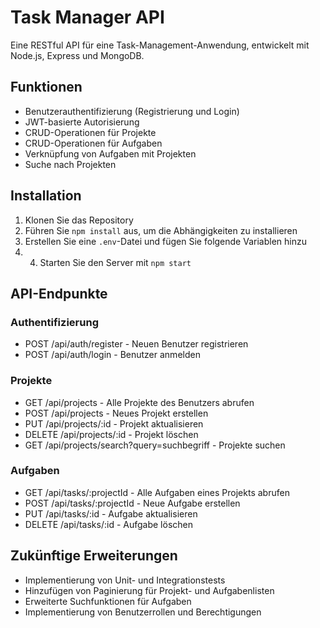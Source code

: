 

# Task Manager API

Eine RESTful API für eine Task-Management-Anwendung, entwickelt mit Node.js, Express und MongoDB.

## Funktionen

- Benutzerauthentifizierung (Registrierung und Login)
- JWT-basierte Autorisierung
- CRUD-Operationen für Projekte
- CRUD-Operationen für Aufgaben
- Verknüpfung von Aufgaben mit Projekten
- Suche nach Projekten

## Installation

1. Klonen Sie das Repository
2. Führen Sie `npm install` aus, um die Abhängigkeiten zu installieren
3. Erstellen Sie eine `.env`-Datei und fügen Sie folgende Variablen hinzu
4. 4. Starten Sie den Server mit `npm start`

## API-Endpunkte

### Authentifizierung
- POST /api/auth/register - Neuen Benutzer registrieren
- POST /api/auth/login - Benutzer anmelden

### Projekte
- GET /api/projects - Alle Projekte des Benutzers abrufen
- POST /api/projects - Neues Projekt erstellen
- PUT /api/projects/:id - Projekt aktualisieren
- DELETE /api/projects/:id - Projekt löschen
- GET /api/projects/search?query=suchbegriff - Projekte suchen

### Aufgaben
- GET /api/tasks/:projectId - Alle Aufgaben eines Projekts abrufen
- POST /api/tasks/:projectId - Neue Aufgabe erstellen
- PUT /api/tasks/:id - Aufgabe aktualisieren
- DELETE /api/tasks/:id - Aufgabe löschen

## Zukünftige Erweiterungen

- Implementierung von Unit- und Integrationstests
- Hinzufügen von Paginierung für Projekt- und Aufgabenlisten
- Erweiterte Suchfunktionen für Aufgaben
- Implementierung von Benutzerrollen und Berechtigungen
